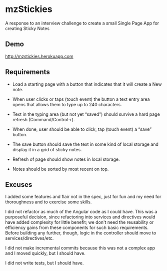 # mzStickies

A response to an interview challenge to create a small Single Page App for creating Sticky Notes

## Demo

http://mzstickies.herokuapp.com

## Requirements

* Load a starting page with a button that indicates that it will create a New note.

* When user clicks or taps (touch event) the button a text entry area opens that allows them to type up to 240 characters.

* Text in the typing area (but not yet “saved”) should survive a hard page refresh (Command/Control-r).

* When done, user should be able to click, tap (touch event) a “save” button.

* The save button should save the text in some kind of local storage and display it in a grid of sticky notes.

* Refresh of page should show notes in local storage.

* Notes should be sorted by most recent on top.

## Excuses

I added some features and flair not in the spec, just for fun and my need for thoroughness and to exercise some skills.

I did not refactor as much of the Angular code as I could have. This was a purposeful decision, since refactoring into services and directives would have added complexity for little benefit; we don't need the reusability or efficiency gains from these components for such basic requirements. Before building any further, though, logic in the controller should move to services/directives/etc.

I did not make incremental commits because this was not a complex app and I moved quickly, but I should have.

I did not write tests, but I should have.